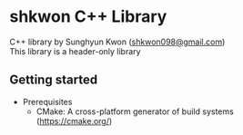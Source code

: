 # shkwon C++ Library
C++ library by Sunghyun Kwon (shkwon098@gmail.com) </br>
This library is a header-only library

## Getting started 
* Prerequisites
    - CMake: A cross-platform generator of build systems
      (https://cmake.org/)
